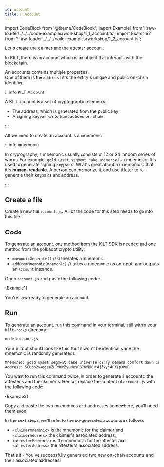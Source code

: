 ```yaml
---
id: account
title: 👤 Account
---
```


import CodeBlock from '@theme/CodeBlock';
import Example1 from '!!raw-loader!../../../code-examples/workshop/1_1_account.ts';
import Example2 from '!!raw-loader!../../../code-examples/workshop/1_2_account.ts';

Let's create the <span class="label-role claimer">claimer</span> and the <span class="label-role attester">attester</span> account.

In KILT, there is an account which is an object that interacts with the blockchain.

An accounts contains multiple properties.  
One of them is the `address` : it's the entity's unique and public on-chain identifier.

:::info KILT Account

A KILT account is a set of cryptographic elements:

- The address, which is generated from the public key
- A signing keypair write transactions on-chain

:::

All we need to create an account is a mnemonic.

:::info mnemonic

In cryptography, a mnemonic usually consists of 12 or 24 random series of words.
For example, `gold upset segment cake universe` is a mnemonic.
It's used to generate signing keypairs.
What's great about a mnemonic is that it's **human-readable**.
A person can memorize it, and use it later to re-generate their keypairs and address.

:::

## Create a file

Create a new file `account.js`.
All of the code for this step needs to go into this file.

## Code

To generate an account, one method from the KILT SDK is needed and one method from the polkadot crypto utility:

- `mnemonicGenerate()` // Generates a mnemonic
- `addFromMnemonic(mnemonic)` // takes a mnemonic as an input, and outputs an `Account` instance.

Open `account.js` and paste the following code:

<CodeBlock className="language-ts">
  {Example1}
</CodeBlock>

You're now ready to generate an account.

## Run

To generate an account, run this command in your terminal, still within your `kilt-rocks` directory:

```bash
node account.js
```

Your output should look like this (but it won't be identical since the mnemonic is randomly generated):

```bash
Mnemonic: gold upset segment cake universe carry demand comfort dawn invite element capital
Address: 5CUoo2vAegeaZHPNdxZyuMesR3RWYBKHj4jfVyj4FXzpXPuR
```

You want to run this command twice, in order to generate 2 accounts:
the <span class="label-role attester">attester</span>'s and the <span class="label-role claimer">claimer</span>'s.
Hence, replace the content of `account.js` with the following code:

<CodeBlock className="language-ts">
  {Example2}
</CodeBlock>

Copy and paste the two mnemonics and addresses somewhere, you'll need them soon.

In the next steps, we'll refer to the so-generated accounts as follows:

- `<claimerMnemonic>` is the mnemonic for the claimer and `<claimerAddress>` the claimer's associated address;
- `<attesterMnemonic>` is the mnemonic for the attester and `<attesterAddress>` the attester's associated address.

That's it - You've successfully generated two new on-chain accounts and their associated addresses!
